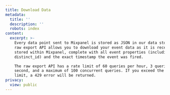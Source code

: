 ```yaml
---
title: Download Data
metadata:
  title: ''
  description: ''
  robots: index
content:
  excerpt: >-
    Every data point sent to Mixpanel is stored as JSON in our data store. The
    raw export API allows you to download your event data as it is received and
    stored within Mixpanel, complete with all event properties (including
    distinct_id) and the exact timestamp the event was fired.

    The raw export API has a rate limit of 60 queries per hour, 3 queries per
    second, and a maximum of 100 concurrent queries. If you exceed the rate
    limit, a 429 error will be returned.
privacy:
  view: public
---
```


